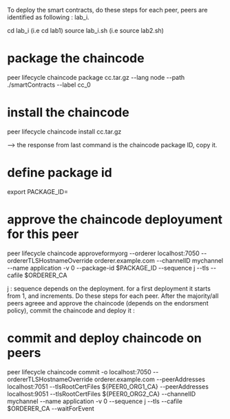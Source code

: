 To deploy the smart contracts, do these steps for each peer, peers are identified as following : lab_i.

cd lab_i (i.e cd lab1)
source lab_i.sh (i.e source lab2.sh)

# package the chaincode 

peer lifecycle chaincode package cc.tar.gz --lang node --path ./smartContracts --label cc_0

# install the chaincode

peer lifecycle chaincode install cc.tar.gz

--> the response from last command is the chaincode package ID, copy it.

# define package id

export PACKAGE_ID=<the value you copied>

# approve the chaincode deployument for this peer

peer lifecycle chaincode approveformyorg --orderer localhost:7050 --ordererTLSHostnameOverride orderer.example.com --channelID mychannel --name application -v 0 --package-id $PACKAGE_ID --sequence j --tls --cafile $ORDERER_CA

j : sequence depends on the deployment. for a first deployment it starts from 1, and increments.
Do these steps for each peer. After the majority/all peers agreee and approve the chaincode (depends on the endorsment policy), commit the chaincode and deploy it :

# commit and deploy chaincode on peers

peer lifecycle chaincode commit -o localhost:7050 --ordererTLSHostnameOverride orderer.example.com --peerAddresses localhost:7051 --tlsRootCertFiles ${PEER0_ORG1_CA} --peerAddresses localhost:9051 --tlsRootCertFiles ${PEER0_ORG2_CA} --channelID mychannel --name application -v 0 --sequence j --tls --cafile $ORDERER_CA --waitForEvent
